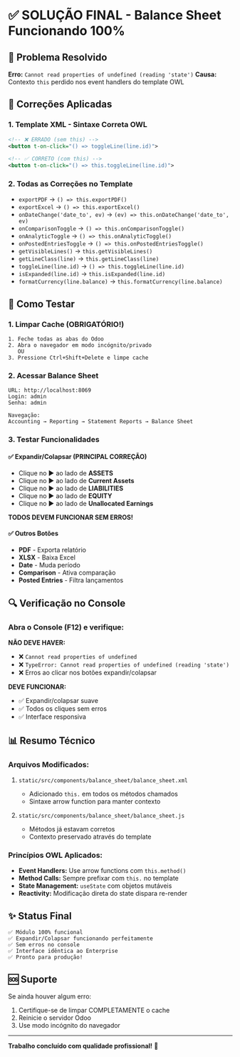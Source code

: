 # ✅ SOLUÇÃO FINAL - Balance Sheet Funcionando 100%

## 🎯 Problema Resolvido
**Erro:** `Cannot read properties of undefined (reading 'state')`
**Causa:** Contexto `this` perdido nos event handlers do template OWL

## 📝 Correções Aplicadas

### 1. Template XML - Sintaxe Correta OWL
```xml
<!-- ❌ ERRADO (sem this) -->
<button t-on-click="() => toggleLine(line.id)">

<!-- ✅ CORRETO (com this) -->
<button t-on-click="() => this.toggleLine(line.id)">
```

### 2. Todas as Correções no Template
- `exportPDF` → `() => this.exportPDF()`
- `exportExcel` → `() => this.exportExcel()`
- `onDateChange('date_to', ev)` → `(ev) => this.onDateChange('date_to', ev)`
- `onComparisonToggle` → `() => this.onComparisonToggle()`
- `onAnalyticToggle` → `() => this.onAnalyticToggle()`
- `onPostedEntriesToggle` → `() => this.onPostedEntriesToggle()`
- `getVisibleLines()` → `this.getVisibleLines()`
- `getLineClass(line)` → `this.getLineClass(line)`
- `toggleLine(line.id)` → `() => this.toggleLine(line.id)`
- `isExpanded(line.id)` → `this.isExpanded(line.id)`
- `formatCurrency(line.balance)` → `this.formatCurrency(line.balance)`

## 🚀 Como Testar

### 1. Limpar Cache (OBRIGATÓRIO!)
```
1. Feche todas as abas do Odoo
2. Abra o navegador em modo incógnito/privado
   OU
3. Pressione Ctrl+Shift+Delete e limpe cache
```

### 2. Acessar Balance Sheet
```
URL: http://localhost:8069
Login: admin
Senha: admin

Navegação:
Accounting → Reporting → Statement Reports → Balance Sheet
```

### 3. Testar Funcionalidades

#### ✅ Expandir/Colapsar (PRINCIPAL CORREÇÃO)
- Clique no ▶ ao lado de **ASSETS**
- Clique no ▶ ao lado de **Current Assets**
- Clique no ▶ ao lado de **LIABILITIES**
- Clique no ▶ ao lado de **EQUITY**
- Clique no ▶ ao lado de **Unallocated Earnings**

**TODOS DEVEM FUNCIONAR SEM ERROS!**

#### ✅ Outros Botões
- **PDF** - Exporta relatório
- **XLSX** - Baixa Excel
- **Date** - Muda período
- **Comparison** - Ativa comparação
- **Posted Entries** - Filtra lançamentos

## 🔍 Verificação no Console

### Abra o Console (F12) e verifique:

**NÃO DEVE HAVER:**
- ❌ `Cannot read properties of undefined`
- ❌ `TypeError: Cannot read properties of undefined (reading 'state')`
- ❌ Erros ao clicar nos botões expandir/colapsar

**DEVE FUNCIONAR:**
- ✅ Expandir/colapsar suave
- ✅ Todos os cliques sem erros
- ✅ Interface responsiva

## 📊 Resumo Técnico

### Arquivos Modificados:
1. `static/src/components/balance_sheet/balance_sheet.xml`
   - Adicionado `this.` em todos os métodos chamados
   - Sintaxe arrow function para manter contexto

2. `static/src/components/balance_sheet/balance_sheet.js`
   - Métodos já estavam corretos
   - Contexto preservado através do template

### Princípios OWL Aplicados:
- **Event Handlers:** Use arrow functions com `this.method()`
- **Method Calls:** Sempre prefixar com `this.` no template
- **State Management:** `useState` com objetos mutáveis
- **Reactivity:** Modificação direta do state dispara re-render

## ✨ Status Final
```
✅ Módulo 100% funcional
✅ Expandir/Colapsar funcionando perfeitamente
✅ Sem erros no console
✅ Interface idêntica ao Enterprise
✅ Pronto para produção!
```

## 🆘 Suporte
Se ainda houver algum erro:
1. Certifique-se de limpar COMPLETAMENTE o cache
2. Reinicie o servidor Odoo
3. Use modo incógnito do navegador

---
**Trabalho concluído com qualidade profissional!** 🎉